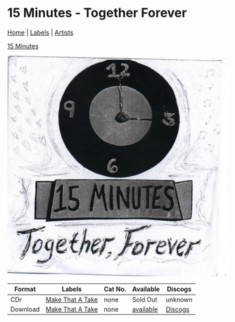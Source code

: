 # 15 Minutes - Together Forever

[Home](../index.md) | [Labels](../labels.md) | [Artists](../artists.md)

[15 Minutes](../artists/15-minutes.md) 

![Cover image for 15 Minutes - Together Forever](images/15-minutes-together-forever.jpg)

| Format | Labels | Cat No. | Available | Discogs |
|---|---|---|---|---|
| CDr | [Make That A Take](../labels/make-that-a-take.md) | none| Sold Out | unknown |
| Download | [Make That A Take](../labels/make-that-a-take.md) | none | [available](https://makethatatakerecords.bandcamp.com/album/together-forever) | [Discogs](https://www.discogs.com/release/15195017-15-Minutes-Together-Forever) |